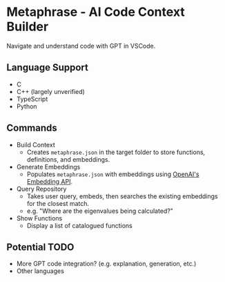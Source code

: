# Metaphrase - AI Code Context Builder

Navigate and understand code with GPT in VSCode.

## Language Support

-   C
-   C++ (largely unverified)
-   TypeScript
-   Python

## Commands

-   Build Context
    -   Creates `metaphrase.json` in the target folder to store functions, definitions, and embeddings.
-   Generate Embeddings
    -   Populates `metaphrase.json` with embeddings using [OpenAI's Embedding API](https://platform.openai.com/docs/guides/embeddings).
-   Query Repository
    -   Takes user query, embeds, then searches the existing embeddings for the closest match.
    -   e.g. "Where are the eigenvalues being calculated?"
-   Show Functions
    -   Display a list of catalogued functions

## Potential TODO

-   More GPT code integration? (e.g. explanation, generation, etc.)
-   Other languages
